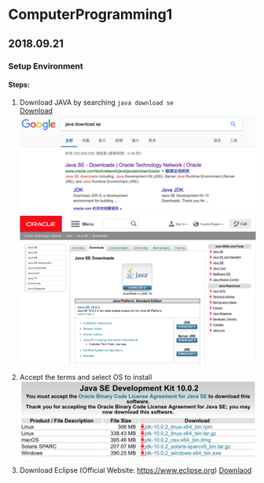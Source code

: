 # ComputerProgramming1
## 2018.09.21


### Setup Environment
#### Steps:  
1. Download JAVA by searching `java download se`  
[Download](http://www.oracle.com/technetwork/java/javase/downloads/index.html)
![39](https://raw.githubusercontent.com/jason19970210/MarkdownPhotos/master/39.png)
![40](https://raw.githubusercontent.com/jason19970210/MarkdownPhotos/master/40.png)


2. Accept the terms and select OS to install
![41](https://raw.githubusercontent.com/jason19970210/MarkdownPhotos/master/41.png)


3. Download Eclipse (Official Website: https://www.eclipse.org)
[Downlaod](https://www.eclipse.org/downloads/)